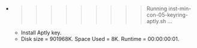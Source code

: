 * >>>>>>>>> Running inst-min-con-05-keyring-aptly.sh ...
  * Install Aptly key.
  * Disk size = 901968K. Space Used = 8K. Runtime = 00:00:00:01.
